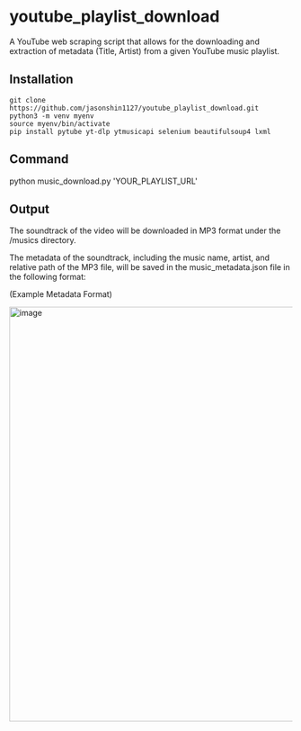 # youtube_playlist_download

A YouTube web scraping script that allows for the downloading and extraction of metadata (Title, Artist) from a given YouTube music playlist.

## Installation

```
git clone https://github.com/jasonshin1127/youtube_playlist_download.git
python3 -m venv myenv
source myenv/bin/activate
pip install pytube yt-dlp ytmusicapi selenium beautifulsoup4 lxml
```

## Command
python music_download.py 'YOUR_PLAYLIST_URL'

## Output

The soundtrack of the video will be downloaded in MP3 format under the /musics directory.

The metadata of the soundtrack, including the music name, artist, and relative path of the MP3 file, will be saved in the music_metadata.json file in the following format:

(Example Metadata Format)

<img width="737" alt="image" src="https://github.com/user-attachments/assets/bc02e1cb-85b9-4c6b-8ad5-4f17acc52a5a">
